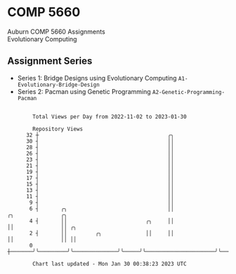 # COMP 5660
Auburn COMP 5660 Assignments  
Evolutionary Computing

## Assignment Series
- Series 1: Bridge Designs using Evolutionary Computing `A1-Evolutionary-Bridge-Design`
- Series 2: Pacman using Genetic Programming `A2-Genetic-Programming-Pacman`

```

        Total Views per Day from 2022-11-02 to 2023-01-30

        Repository Views
      32 ┼                                         ╭╮
      30 ┤                                         ││
      28 ┤                                         ││
      26 ┤                                         ││
      23 ┤                                         ││
      21 ┤                                         ││
      19 ┤                                         ││
      17 ┤                                         ││
      15 ┤                                         ││
      13 ┤                                         ││
      11 ┤                                         ││
       9 ┤                                         ││
       6 ┤       ╭╮                                ││                      ╭╮               ╭╮
       4 ┤       ││                         ╭╮     ││                      ││               ││ ╭╮
       2 ┤       ││         ╭╮              ││     ││                      ││               ││ ││
       0 ┼───────╯╰─────────╯╰──────────────╯╰─────╯╰──────────────────────╯╰───────────────╯╰─╯╰──

        Chart last updated - Mon Jan 30 00:38:23 2023 UTC
        
```
